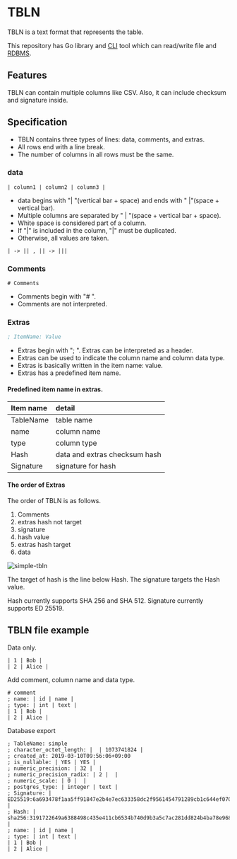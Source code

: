 # TBLN

TBLN is a text format that represents the table.

This repository has Go library and [CLI](cmd/README.md) tool which can read/write file and [RDBMS](db/README.md).

## Features

TBLN can contain multiple columns like CSV.
Also, it can include checksum and signature inside.

## Specification

* TBLN contains three types of lines: data, comments, and extras.
* All rows end with a line break.
* The number of columns in all rows must be the same.

### data

```
| column1 | column2 | column3 |
```

* data begins with "| "(vertical bar + space)  and ends with " |"(space + vertical bar).
* Multiple columns are separated by " | "(space + vertical bar + space).
* White space is considered part of a column.
* If "|" is included in the column, "|" must be duplicated.
* Otherwise, all values are taken.

```
| -> || , || -> |||
```

### Comments

```
# Comments
```

* Comments begin with "# ".
* Comments are not interpreted.

### Extras

```s
; ItemName: Value
````

* Extras begin with "; ". Extras can be interpreted as a header.
* Extras can be used to indicate the column name and column data type.
* Extras is basically written in the item name: value.
* Extras has a predefined item name.

#### Predefined item name in extras.

| Item name | detail |
|:----------|:--------|
| TableName | table name |
| name      | column name |
| type      | column type |
| Hash      | data and extras checksum hash |
| Signature | signature for hash |

#### The order of Extras

The order of TBLN is as follows.
1. Comments
2. extras hash not target
3. signature
4. hash value
5. extras hash target
6. data

![simple-tbln](https://user-images.githubusercontent.com/2296563/54079389-0ba63580-431f-11e9-8c21-2ce39aeee4e3.png)

The target of hash is the line below Hash.
The signature targets the Hash value.

Hash currently supports SHA 256 and SHA 512.
Signature currently supports ED 25519.

## TBLN file example

Data only.

```
| 1 | Bob |
| 2 | Alice |
```

Add comment, column name and data type.

```
# comment
; name: | id | name |
; type: | int | text |
| 1 | Bob |
| 2 | Alice |
```

Database export

```
; TableName: simple
; character_octet_length: |  | 1073741824 |
; created_at: 2019-03-10T09:56:06+09:00
; is_nullable: | YES | YES |
; numeric_precision: | 32 |  |
; numeric_precision_radix: | 2 |  |
; numeric_scale: | 0 |  |
; postgres_type: | integer | text |
; Signature: | ED25519:6a693478f1aa5ff91847e2b4e7ec633358dc2f9561454791289cb1c644ef070e37e089a37e8b11324f32f12c439fd2bd6c802144ebf2686df04811455573dd05 |
; Hash: | sha256:3191722649a6388498c435e411cb6534b740d9b3a5c7ac281dd824b4ba78e968 |
; name: | id | name |
; type: | int | text |
| 1 | Bob |
| 2 | Alice |
```
